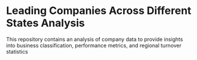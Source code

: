 # Leading Companies Across Different States Analysis
This repository contains an analysis of company data to provide insights into business classification, performance metrics, and regional turnover statistics
